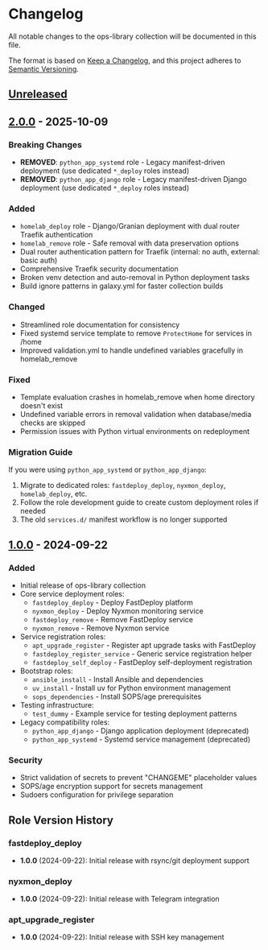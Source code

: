 # Changelog

All notable changes to the ops-library collection will be documented in this file.

The format is based on [Keep a Changelog](https://keepachangelog.com/en/1.0.0/),
and this project adheres to [Semantic Versioning](https://semver.org/spec/v2.0.0.html).

## [Unreleased]

## [2.0.0] - 2025-10-09

### Breaking Changes
- **REMOVED**: `python_app_systemd` role - Legacy manifest-driven deployment (use dedicated `*_deploy` roles instead)
- **REMOVED**: `python_app_django` role - Legacy manifest-driven Django deployment (use dedicated `*_deploy` roles instead)

### Added
- `homelab_deploy` role - Django/Granian deployment with dual router Traefik authentication
- `homelab_remove` role - Safe removal with data preservation options
- Dual router authentication pattern for Traefik (internal: no auth, external: basic auth)
- Comprehensive Traefik security documentation
- Broken venv detection and auto-removal in Python deployment tasks
- Build ignore patterns in galaxy.yml for faster collection builds

### Changed
- Streamlined role documentation for consistency
- Fixed systemd service template to remove `ProtectHome` for services in /home
- Improved validation.yml to handle undefined variables gracefully in homelab_remove

### Fixed
- Template evaluation crashes in homelab_remove when home directory doesn't exist
- Undefined variable errors in removal validation when database/media checks are skipped
- Permission issues with Python virtual environments on redeployment

### Migration Guide
If you were using `python_app_systemd` or `python_app_django`:
1. Migrate to dedicated roles: `fastdeploy_deploy`, `nyxmon_deploy`, `homelab_deploy`, etc.
2. Follow the role development guide to create custom deployment roles if needed
3. The old `services.d/` manifest workflow is no longer supported

## [1.0.0] - 2024-09-22

### Added
- Initial release of ops-library collection
- Core service deployment roles:
  - `fastdeploy_deploy` - Deploy FastDeploy platform
  - `nyxmon_deploy` - Deploy Nyxmon monitoring service
  - `fastdeploy_remove` - Remove FastDeploy service
  - `nyxmon_remove` - Remove Nyxmon service
- Service registration roles:
  - `apt_upgrade_register` - Register apt upgrade tasks with FastDeploy
  - `fastdeploy_register_service` - Generic service registration helper
  - `fastdeploy_self_deploy` - FastDeploy self-deployment registration
- Bootstrap roles:
  - `ansible_install` - Install Ansible and dependencies
  - `uv_install` - Install uv for Python environment management
  - `sops_dependencies` - Install SOPS/age prerequisites
- Testing infrastructure:
  - `test_dummy` - Example service for testing deployment patterns
- Legacy compatibility roles:
  - `python_app_django` - Django application deployment (deprecated)
  - `python_app_systemd` - Systemd service management (deprecated)

### Security
- Strict validation of secrets to prevent "CHANGEME" placeholder values
- SOPS/age encryption support for secrets management
- Sudoers configuration for privilege separation

## Role Version History

### fastdeploy_deploy
- **1.0.0** (2024-09-22): Initial release with rsync/git deployment support

### nyxmon_deploy
- **1.0.0** (2024-09-22): Initial release with Telegram integration

### apt_upgrade_register
- **1.0.0** (2024-09-22): Initial release with SSH key management

[Unreleased]: https://github.com/yourusername/ops-library/compare/v2.0.0...HEAD
[2.0.0]: https://github.com/yourusername/ops-library/compare/v1.0.0...v2.0.0
[1.0.0]: https://github.com/yourusername/ops-library/releases/tag/v1.0.0